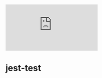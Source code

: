 ![Coverage Badge](https://img.shields.io/endpoint?url=https://gist.githubusercontent.com/allantrigo/0848564d7646ffba3eefc4822d2b4845/raw/jest-test__pull_##.json)
# jest-test
